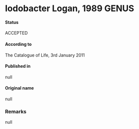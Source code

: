 # Iodobacter Logan, 1989 GENUS

#### Status
ACCEPTED

#### According to
The Catalogue of Life, 3rd January 2011

#### Published in
null

#### Original name
null

### Remarks
null